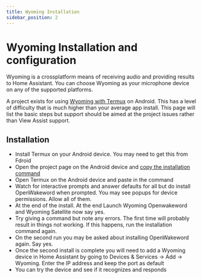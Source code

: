 ```yaml
---
title: Wyoming Installation
sidebar_position: 2
---
```


# Wyoming Installation and configuration

Wyoming is a crossplatform means of receiving audio and providing results to Home Assistant.  You can choose Wyoming as your microphone device on any of the supported platforms.

A project exists for using [Wyoming with Termux](https://github.com/T-vK/wyoming-satellite-termux) on Android.  This has a level of difficulty that is much higher than your average app install.  This page will list the basic steps but support should be aimed at the project issues rather than View Assist support.

## Installation

* Install Termux on your Android device.  You may need to get this from Fdroid
* Open the project page on the Android device and [copy the installation command](https://github.com/T-vK/wyoming-satellite-termux?tab=readme-ov-file#how-to-install)
* Open Termux on the Android device and paste in the command
* Watch for interactive prompts and answer defaults for all but do install OpenWakeword when prompted.  You may see popups for device permissions.  Allow all of them.
* At the end of the install.  At the end Launch Wyoming Openwakeword and Wyoming Satellite now say yes.
* Try giving a command but note any errors. The first time will probably result in things not working.  If this happens, run the installation command again.
* On the second run you may be asked about installing OpenWakeword again.  Say yes.
* Once the second install is complete you will need to add a Wyoming device in Home Assistant by going to Devices & Services -> Add -> Wyoming.  Enter the IP address and keep the port as default
* You can try the device and see if it recognizes and responds
